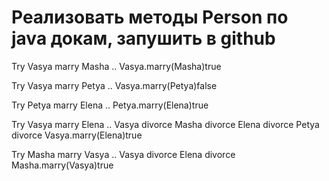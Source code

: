 ﻿# Реализовать методы Person по java докам, запушить в github

Try Vasya marry Masha ..
Vasya.marry(Masha)true

Try Vasya marry Petya ..
Vasya.marry(Petya)false

Try Petya marry Elena ..
Petya.marry(Elena)true

Try Vasya marry Elena ..
Vasya divorce
Masha divorce
Elena divorce
Petya divorce
Vasya.marry(Elena)true

Try Masha marry Vasya ..
Vasya divorce
Elena divorce
Masha.marry(Vasya)true
